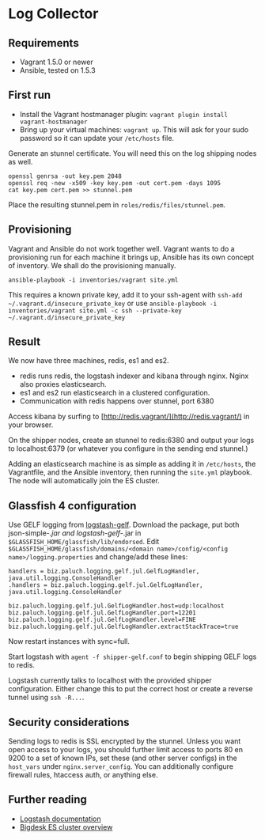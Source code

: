 Log Collector
=============


Requirements
------------

- Vagrant 1.5.0 or newer
- Ansible, tested on 1.5.3


First run
---------

- Install the Vagrant hostmanager plugin:  `vagrant plugin install vagrant-hostmanager`
- Bring up your virtual machines: `vagrant up`. This will ask for your sudo password so it can update your
  `/etc/hosts` file.

Generate an stunnel certificate. You will need this on the log shipping nodes as well.
```
openssl genrsa -out key.pem 2048
openssl req -new -x509 -key key.pem -out cert.pem -days 1095
cat key.pem cert.pem >> stunnel.pem
```
Place the resulting stunnel.pem in `roles/redis/files/stunnel.pem`.



Provisioning
------------

Vagrant and Ansible do not work together well. Vagrant wants to do a provisioning run for each machine it brings up, Ansible has its own concept of inventory. We shall do the provisioning manually.

`ansible-playbook -i inventories/vagrant site.yml`

This requires a known private key, add it to your ssh-agent with `ssh-add ~/.vagrant.d/insecure_private_key` or use `ansible-playbook -i inventories/vagrant site.yml -c ssh --private-key ~/.vagrant.d/insecure_private_key`


Result
------

We now have three machines, redis, es1 and es2.

- redis runs redis, the logstash indexer and kibana through nginx. Nginx also proxies elasticsearch.
- es1 and es2 run elasticsearch in a clustered configuration.
- Communication with redis happens over stunnel, port 6380

Access kibana by surfing to [http://redis.vagrant/](http://redis.vagrant/) in your browser.

On the shipper nodes, create an stunnel to redis:6380 and output your logs to localhost:6379 (or whatever you configure in the sending end stunnel.)

Adding an elasticsearch machine is as simple as adding it in `/etc/hosts`, the Vagrantfile, and the Ansible inventory, then running the `site.yml` playbook. The node will automatically join the ES cluster.


Glassfish 4 configuration
-------------------------

Use GELF logging from [logstash-gelf](http://logging.paluch.biz/examples/jul.html).
Download the package, put both json-simple-*.jar and logstash-gelf-*.jar in `$GLASSFISH_HOME/glassfish/lib/endorsed`.
Edit `$GLASSFISH_HOME/glassfish/domains/<domain name>/config/<config name>/logging.properties` and change/add these lines:
```
handlers = biz.paluch.logging.gelf.jul.GelfLogHandler, java.util.logging.ConsoleHandler
.handlers = biz.paluch.logging.gelf.jul.GelfLogHandler, java.util.logging.ConsoleHandler

biz.paluch.logging.gelf.jul.GelfLogHandler.host=udp:localhost
biz.paluch.logging.gelf.jul.GelfLogHandler.port=12201
biz.paluch.logging.gelf.jul.GelfLogHandler.level=FINE
biz.paluch.logging.gelf.jul.GelfLogHandler.extractStackTrace=true
```

Now restart instances with sync=full.

Start logstash with `agent -f shipper-gelf.conf` to begin shipping GELF logs to redis.

Logstash currently talks to localhost with the provided shipper configuration. Either change this to put the correct host or create a reverse tunnel using `ssh -R...`.


Security considerations
-----------------------

Sending logs to redis is SSL encrypted by the stunnel.
Unless you want open access to your logs, you should further limit access to ports 80 en 9200 to a set of known IPs, set these (and other server configs) in the `host_vars` under `nginx.server_config`. You can additionally configure firewall rules, htaccess auth, or anything else.


Further reading
---------------

- [Logstash documentation](http://logstash.net/docs/1.4.0/tutorials/getting-started-centralized)
- [Bigdesk ES cluster overview](http://bigdesk.org/v/)
